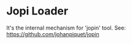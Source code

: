 # Jopi Loader

It's the internal mechanism for 'jopin' tool.
See: https://github.com/johanpiquet/jopin
